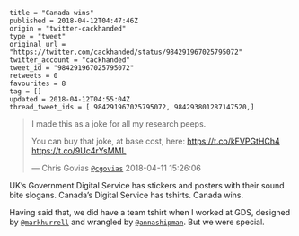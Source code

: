 ```
title = "Canada wins"
published = 2018-04-12T04:47:46Z
origin = "twitter-cackhanded"
type = "tweet"
original_url = "https://twitter.com/cackhanded/status/984291967025795072"
twitter_account = "cackhanded"
tweet_id = "984291967025795072"
retweets = 0
favourites = 8
tag = []
updated = 2018-04-12T04:55:04Z
thread_tweet_ids = [ 984291967025795072, 984293801287147520,]
```

> I made this as a joke for all my research peeps. 
> 
> You can buy that joke, at base cost, here: https://t.co/kFVPGtHCh4 https://t.co/9Uc4rYsMML
> 
> — Chris Govias [`@cgovias`](https://twitter.com/cgovias/status/984090218591551488) 2018-04-11 15:26:06

UK’s Government Digital Service has stickers and posters with their sound bite slogans. Canada’s Digital Service has tshirts. Canada wins. 

Having said that, we did have a team tshirt when I worked at GDS, designed by [`@markhurrell`](https://twitter.com/markhurrell) and wrangled by [`@annashipman`](https://twitter.com/annashipman). But we were special.

<p class='image'><img src='https://mnf.m17s.net/2018/04/12/Dajp_ZDWsAAxJZZ.jpg' alt=''></p>

